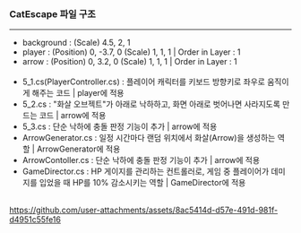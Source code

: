 ### CatEscape 파일 구조
------
- background : (Scale) 4.5, 2, 1
- player : (Position) 0, -3.7, 0 (Scale) 1, 1, 1 | Order in Layer : 1
- arrow : (Position) 0, 3.2, 0 (Scale) 1, 1, 1 | Order in Layer : 1
<br></br>
- 5_1.cs(PlayerController.cs) : 플레이어 캐릭터를 키보드 방향키로 좌우로 움직이게 해주는 코드 | player에 적용
- 5_2.cs : "화살 오브젝트"가 아래로 낙하하고, 화면 아래로 벗어나면 사라지도록 만드는 코드 | arrow에 적용
- 5_3.cs : 단순 낙하에 충돌 판정 기능이 추가 | arrow에 적용
- ArrowGenerator.cs : 일정 시간마다 랜덤 위치에서 화살(Arrow)을 생성하는 역할 | ArrowGenerator에 적용
- ArrowContoller.cs : 단순 낙하에 충돌 판정 기능이 추가 | arrow에 적용
- GameDirector.cs : HP 게이지를 관리하는 컨트롤러로, 게임 중 플레이어가 데미지를 입었을 때 HP를 10% 감소시키는 역할 | GameDirector에 적용
<br></br>

https://github.com/user-attachments/assets/8ac5414d-d57e-491d-981f-d4951c55fe16

